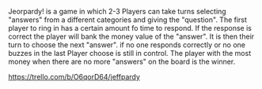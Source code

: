 Jeorpardy! is a game in which 2-3 Players can take turns selecting "answers" from a different categories and giving the "question". The first player to ring in has a certain amount fo time to respond. If the response is correct the player will bank the money value of the "answer". It is then their turn to choose the next "answer". if no one responds correctly or no one buzzes in the last Player choose is still in control. The player with the most money when there are no more "answers" on the board is the winner.

https://trello.com/b/O6qorD64/jeffpardy